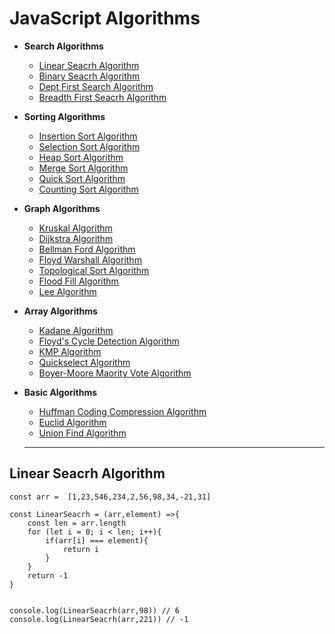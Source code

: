 # JavaScript Algorithms

* **Search Algorithms**
  * [Linear Seacrh Algorithm](#Linear-Seacrh-Algorithm)
  * [Binary Seacrh Algorithm](Algorithms/SearchAlgorithms/BinarySearch.js)
  * [Dept First Search Algorithm](Algorithms/SearchAlgorithms/)
  * [Breadth First Seacrh Algorithm](Algorithms/SearchAlgorithms/)
 
* **Sorting Algorithms**
  * [Insertion Sort Algorithm](Algorithms/SearchAlgorithms/)
  * [Selection Sort Algorithm](Algorithms/SearchAlgorithms/)
  * [Heap Sort Algorithm](Algorithms/SearchAlgorithms/)
  * [Merge Sort Algorithm](Algorithms/SearchAlgorithms/)
  * [Quick Sort Algorithm](Algorithms/SearchAlgorithms/)
  * [Counting Sort Algorithm](Algorithms/SearchAlgorithms/)

* **Graph Algorithms**
  * [Kruskal Algorithm](Algorithms/GraphAlgorithms/)
  * [Dijkstra Algorithm](Algorithms/GraphAlgorithms/)
  * [Bellman Ford Algorithm](Algorithms/GraphAlgorithms/)
  * [Floyd Warshall Algorithm](Algorithms/GraphAlgorithms/)
  * [Topological Sort Algorithm](Algorithms/GraphAlgorithms/)
  * [Flood Fill Algorithm](Algorithms/GraphAlgorithms/)
  * [Lee Algorithm](Algorithms/GraphAlgorithms/)

* **Array Algorithms**
  * [Kadane Algorithm](Algorithms/ArrayAlgorithms/)
  * [Floyd's Cycle Detection Algorithm](Algorithms/ArrayAlgorithms/) 
  * [KMP Algorithm](Algorithms/ArrayAlgorithms/)
  * [Quickselect Algorithm](Algorithms/ArrayAlgorithms/)
  * [Boyer-Moore Maority Vote Algorithm](Algorithms/ArrayAlgorithms/)

* **Basic Algorithms**
  * [Huffman Coding Compression Algorithm](Algorithms/BasicAlgorithms/)
  * [Euclid Algorithm](Algorithms/BasicAlgorithms/)
  * [Union Find Algorithm](Algorithms/BasicAlgorithms/)
  
  <hr>

## Linear Seacrh Algorithm
```
const arr =  [1,23,546,234,2,56,98,34,-21,31]

const LinearSeacrh = (arr,element) =>{
    const len = arr.length
    for (let i = 0; i < len; i++){
        if(arr[i] === element){
            return i
        }        
    }
    return -1
}


console.log(LinearSeacrh(arr,98)) // 6
console.log(LinearSeacrh(arr,221)) // -1

```